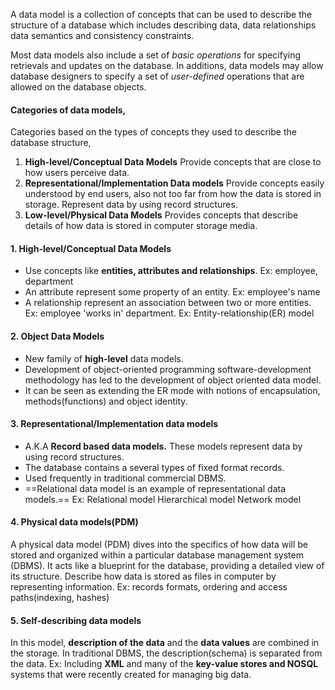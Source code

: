 A data model is a collection of concepts that can be used to describe the structure of a database which includes 
	describing data,
	data relationships
	data semantics and
	consistency constraints.

Most data models also include a set of *basic operations* for specifying retrievals and updates on the database. In additions, data models may allow database designers to specify a set of *user-defined* operations that are allowed on the database objects.

#### Categories of data models,
Categories based on the types of concepts they used to describe the database structure,
1. **High-level/Conceptual Data Models**
	Provide concepts that are close to how users perceive data.
2. **Representational/Implementation Data models**
	Provide concepts easily understood by end users, also not too far from how the data is stored in storage.
	Represent data by using record structures.
3. **Low-level/Physical Data Models**
	Provides concepts that describe details of how data is stored in computer storage media. 

#### 1. High-level/Conceptual Data Models
- Use concepts like **entities, attributes and relationships**.
	Ex: employee, department
- An attribute represent some property of an entity. 
	Ex: employee's name
- A relationship represent an association between two or more entities. 
	Ex: employee 'works in' department.
Ex: 
	Entity-relationship(ER) model
#### 2. Object Data Models
- New family of **high-level** data models.
- Development of object-oriented programming software-development methodology has led to the development of object oriented data model.
- It can be seen as extending the ER mode with notions of encapsulation, methods(functions) and object identity.
#### 3. Representational/Implementation data models
- A.K.A **Record based data models.**
	These models represent data by using record structures.
- The database contains a several types of fixed format records.
- Used frequently in traditional commercial DBMS.
- ==Relational data model is an example of representational data models.==
Ex: 
	Relational model
	Hierarchical model
	Network model
#### 4. Physical data models(PDM)
A physical data model (PDM) dives into the specifics of how data will be stored and organized within a particular database management system (DBMS). It acts like a blueprint for the database, providing a detailed view of its structure.
Describe how data is stored as files in computer by representing information.
Ex: records formats, ordering and access paths(indexing, hashes)
#### 5. Self-describing data models
In this model, **description of the data** and the **data values** are combined in the storage. 
In traditional DBMS, the description(schema) is separated from the data. 
Ex: 
	Including **XML** and many of the **key-value stores and NOSQL** systems that were recently created for managing big data. 

